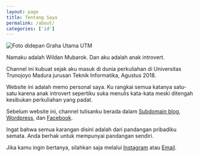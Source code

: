 ```yaml
---
layout: page
title: Tentang Saya
permalink: /about/
categories: ['id']
---
```


![Foto didepan Graha Utama UTM](https://res.cloudinary.com/wellosoft/image/upload/c_scale,w_1280/v1564509091/blog/MeBehindAlma.jpg)

Namaku adalah Wildan Mubarok. Dan aku adalah anak introvert.

Channel ini kubuat sejak aku masuk di dunia perkuliahan di Universitas Trunojoyo Madura jurusan Teknik Informatika, Agustus 2018.

Website ini adalah memo personal saya. Ku rangkai semua katanya satu-satu karena anak introvert sepertiku suka menulis kata-kata meski ditengah kesibukan perkuliahan yang padat.

Sebelum website ini, channel tulisanku berada dalam [Subdomain blog](https://blog.wellosoft.net/), [Wordpress](https://willandgottaloveideas.wordpress.com/), dan [Facebook](/drafts/arsip-facebook).

Ingat bahwa semua karangan disini adalah dari pandangan pribadiku semata. Anda berhak untuk mempunyai pandangan sendiri.

Jika kamu ingin bertanya, silahkan saja melalui [Instagram](https://instagram.com/wiiin0de) atau [Email](mailto:willnode@wellosoft.net).
